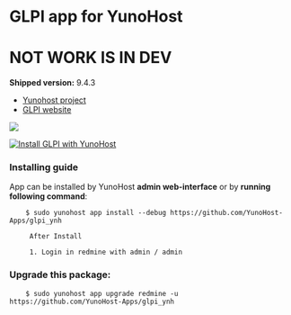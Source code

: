 # GLPI app for YunoHost

# NOT WORK IS IN DEV

**Shipped version:** 9.4.3

- [Yunohost project](https://yunohost.org)
- [GLPI website](https://glpi-project.org/)

![](https://glpi-project.org/wp-content/uploads/2017/03/logo-glpi-bleu-1.png)


[![Install GLPI with YunoHost](https://install-app.yunohost.org/install-with-yunohost.png)](https://install-app.yunohost.org/?app=glpi)

### Installing guide

 App can be installed by YunoHost **admin web-interface** or by **running following command**:

        $ sudo yunohost app install --debug https://github.com/YunoHost-Apps/glpi_ynh
         
         After Install
         
         1. Login in redmine with admin / admin

 
### Upgrade this package:

        $ sudo yunohost app upgrade redmine -u https://github.com/YunoHost-Apps/glpi_ynh
